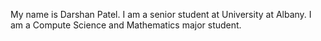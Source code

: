 My name is Darshan Patel.
I am a senior student at University at Albany.
I am a Compute Science and Mathematics major student.
